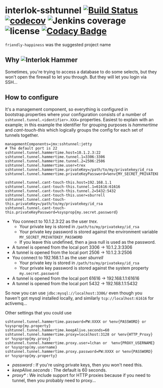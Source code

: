 # interlok-sshtunnel [![Build Status](https://travis-ci.org/adaptris/interlok-sshtunnel.svg?branch=develop)](https://travis-ci.org/adaptris/interlok-sshtunnel) [![codecov](https://codecov.io/gh/adaptris/interlok-sshtunnel/branch/develop/graph/badge.svg)](https://codecov.io/gh/adaptris/interlok-sshtunnel) ![Jenkins coverage](https://img.shields.io/jenkins/t/https/development.adaptris.net/jenkins/job/Interlok-SSHTunnel.svg) ![license](https://img.shields.io/github/license/adaptris/interlok-sshtunnel.svg) [![Codacy Badge](https://api.codacy.com/project/badge/Grade/0287037a13ba414b903080f2654c605a)](https://www.codacy.com/app/adaptris/interlok-sshtunnel)

`friendly-happiness` was the suggested project name

## Why ![Interlok Hammer](https://img.shields.io/badge/certified-interlok%20hammer-red.svg)

Sometimes, you're trying to access a database to do some selects, but they won't open the firewall to let you through. But they will let you login via SSH...

## How to configure

It's a management component, so everything is configured in bootstrap.properties where your configuration consists of a number of  `sshtunnel.tunnel.<identifier>.XXX=` properties. Easiest to explain with an example; in this example the identifier for grouping purposes is _hammertime_ and _cant-touch-this_ which logically groups the config for each set of tunnels together.

```
managementComponents=jmx:sshtunnel:jetty
# The default port is 22
sshtunnel.tunnel.hammertime.host=10.1.2.3:22
sshtunnel.tunnel.hammertime.tunnel.1=3306:3306
sshtunnel.tunnel.hammertime.tunnel.2=2506:2506
sshtunnel.tunnel.hammertime.user=trex
sshtunnel.tunnel.hammertime.privateKey=/path/to/my/privatekey/id_rsa
sshtunnel.tunnel.hammertime.privateKeyPassword=%env{MY_SECRET_PRIVATEKEY_PASSWORD}

sshtunnel.tunnel.cant-touch-this.host=192.168.1.1
sshtunnel.tunnel.cant-touch-this.tunnel.1=61616:61616
sshtunnel.tunnel.cant-touch-this.tunnel.2=5432:5432
sshtunnel.tunnel.cant-touch-this.user=sburrell
sshtunnel.tunnel.cant-touch-this.privateKey=/path/to/my/privatekey/id_rsa
sshtunnel.tunnel.cant-touch-this.privateKeyPassword=%sysprop{my.secret.password}

```

* You connect to 10.1.2.3:22 as the user _trex_. 
    * Your private key is stored in `/path/to/my/privatekey/id_rsa`
    * Your private key password is stored against the environment variable `MY_SECRET_PRIVATEKEY_PASSWORD`
    * If you leave this undefined, then a java null is used as the password.
* A tunnel is opened from the local port 3306 -> 10.1.2.3:3306
* A tunnel is opened from the local port 2506 -> 10.1.2.3:2506
* You connect to 192.168.1.1 as the user _sburrell_
    * Your private key is stored in `/path/to/my/privatekey/id_rsa`
    * Your private key password is stored against the system property `my.secret.password`
* A tunnel is opened from the local port 61616 -> 192.168.1.1:61616
* A tunnel is opened from the local port 5432 -> 192.168.1.1:5432


So now you can use `jdbc:mysql://localhost:3306/` even though you haven't got mysql installed locally, and similarly `tcp://localhost:61616` for activemq...

Other settings that you could use

```
sshtunnel.tunnel.hammertime.password=PW:XXXX or %env{PASSWORD} or %sysprop{my.property}
sshtunnel.tunnel.hammertime.keepAlive.seconds=60
sshtunnel.tunnel.hammertime.proxy=localhost:3128 or %env{HTTP_Proxy} or %sysprop{my.proxy}
sshtunnel.tunnel.hammertime.proxy.user=lchan or  %env{PROXY_USERNAME} or %sysprop(my.username}
sshtunnel.tunnel.hammertime.proxy.password=PW:XXXX or %env{PASSWORD} or %sysprop{my.property}
```

* _password_ : If you're using private keys, then you won't need this.
* _keepAlive.seconds_ : The default is 60 seconds.
* _proxy*_ : We include support for HTTP proxies because if you need to tunnel, then you probably need to proxy...

